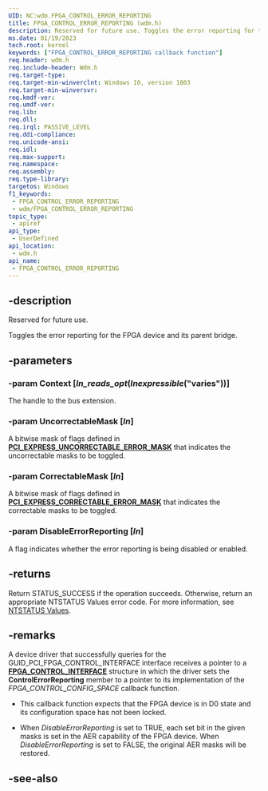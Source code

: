 ```yaml
---
UID: NC:wdm.FPGA_CONTROL_ERROR_REPORTING
title: FPGA_CONTROL_ERROR_REPORTING (wdm.h)
description: Reserved for future use. Toggles the error reporting for the FPGA device and its parent bridge.
ms.date: 01/19/2023
tech.root: kernel
keywords: ["FPGA_CONTROL_ERROR_REPORTING callback function"]
req.header: wdm.h
req.include-header: Wdm.h
req.target-type: 
req.target-min-winverclnt: Windows 10, version 1803
req.target-min-winversvr: 
req.kmdf-ver: 
req.umdf-ver: 
req.lib: 
req.dll: 
req.irql: PASSIVE_LEVEL
req.ddi-compliance: 
req.unicode-ansi: 
req.idl: 
req.max-support: 
req.namespace: 
req.assembly: 
req.type-library: 
targetos: Windows
f1_keywords:
 - FPGA_CONTROL_ERROR_REPORTING
 - wdm/FPGA_CONTROL_ERROR_REPORTING
topic_type:
 - apiref
api_type:
 - UserDefined
api_location:
 - wdm.h
api_name:
 - FPGA_CONTROL_ERROR_REPORTING
---
```


## -description

Reserved for future use.

Toggles the error reporting for the FPGA device and its parent bridge.

## -parameters

### -param Context [_In_reads_opt_(_Inexpressible_("varies"))]

The handle to the bus extension.

### -param UncorrectableMask [_In_]

A bitwise mask of flags defined in [**PCI_EXPRESS_UNCORRECTABLE_ERROR_MASK**](./ns-wdm-_pci_express_uncorrectable_error_mask.md) that indicates the uncorrectable masks to be toggled.

### -param CorrectableMask [_In_]

 A bitwise mask of flags defined in [**PCI_EXPRESS_CORRECTABLE_ERROR_MASK**](./ns-wdm-_pci_express_correctable_error_mask.md) that indicates the correctable masks to be toggled.

### -param DisableErrorReporting [_In_]

A flag indicates whether the error reporting is being disabled or enabled.

## -returns

Return STATUS_SUCCESS if the operation succeeds. Otherwise, return an appropriate NTSTATUS Values error code. For more information, see [NTSTATUS Values](/windows-hardware/drivers/kernel/ntstatus-values).

## -remarks

A device driver that successfully queries for the GUID_PCI_FPGA_CONTROL_INTERFACE interface receives a pointer to a [**FPGA_CONTROL_INTERFACE**](ns-wdm-_fpga_control_interface.md) structure in which the driver sets the **ControlErrorReporting** member to a pointer to its implementation of the _FPGA_CONTROL_CONFIG_SPACE_ callback function.

- This callback function expects that the FPGA device is in D0 state and its configuration space has not been locked.

- When _DisableErrorReporting_ is set to TRUE, each set bit in the given masks is set in the AER capability of the FPGA device. When _DisableErrorReporting_ is set to FALSE, the original AER masks will be restored.

## -see-also
